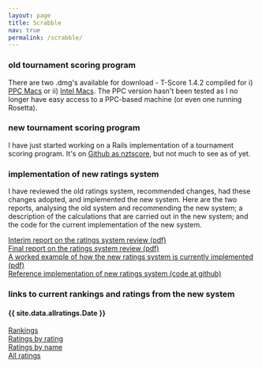 ```yaml
---
layout: page
title: Scrabble
nav: true
permalink: /scrabble/
---
```


### old tournament scoring program

There are two .dmg's available for download - T-Score 1.4.2 compiled for i) [PPC Macs](/assets/dmg/T-Score1.4.2(PPC).dmg) or ii) [Intel Macs](/assets/dmg/T-Score1.4.2(Intel).dmg). The PPC version hasn't been tested as I no longer have easy access to a PPC-based machine (or even one running Rosetta).

### new tournament scoring program

I have just started working on a Rails implementation of a tournament scoring program. It's on [Github as nztscore](https://github.com/stevenb-nz/nztscore), but not much to see as of yet.

### implementation of new ratings system

I have reviewed the old ratings system, recommended changes, had these changes adopted, and implemented the new system. Here are the two reports, analysing the old system and recommending the new system; a description of the calculations that are carried out in the new system; and the code for the current implementation of the new system.

[Interim report on the ratings system review (pdf)](/assets/pdf/interimreport_june2.pdf)<br>
[Final report on the ratings system review (pdf)](/assets/pdf/finalreport.pdf)<br>
[A worked example of how the new ratings system is currently implemented (pdf)](/assets/pdf/workedexample.pdf)<br>
[Reference implementation of new ratings system (code at github)](https://github.com/stevenb-nz/nzasp-ratings)

### links to current rankings and ratings from the new system

#### {{ site.data.allratings.Date }}
[Rankings](/scrabble/rankings/)<br>
[Ratings by rating](/scrabble/ratingsbyrating/)<br>
[Ratings by name](/scrabble/ratingsbyname/)<br>
[All ratings](/scrabble/allratings/)<br>

